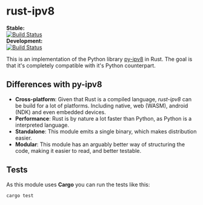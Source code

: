 # rust-ipv8

**Stable:**   
[![Build Status](https://travis-ci.org/ip-v8/rust-ipv8.svg?branch=master)](https://travis-ci.org/ip-v8/rust-ipv8)   
**Development:**   
[![Build Status](https://travis-ci.org/ip-v8/rust-ipv8.svg?branch=develop)](https://travis-ci.org/ip-v8/rust-ipv8)

This is an implementation of the Python library [py-ipv8](https://github.com/Tribler/py-ipv8) in Rust. The goal is that it's completely compatible with it's Python counterpart.

## Differences with py-ipv8

- **Cross-platform**: Given that Rust is a compiled language, _rust-ipv8_ can be build for a lot of platforms. Including native, web (WASM), android (NDK) and even embedded devices.
- **Performance**: Rust is by nature a lot faster than Python, as Python is a interpreted language.
- **Standalone**: This module emits a single binary, which makes distribution easier.
- **Modular**: This module has an arguably better way of structuring the code, making it easier to read, and better testable.

## Tests

As this module uses **Cargo** you can run the tests like this:

```
cargo test
```
